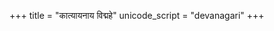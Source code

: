 +++
title = "कात्यायनाय विद्महे"
unicode_script = "devanagari"
+++
<div class="js_include" url="/vedAH_yajuH/taittirIyam/AraNyakam/sarva-prastutiH/06_mahA-nArAyaNopaniShat/aMshAH/kAtyAyanAya_vidmahe/"  newLevelForH1="2" includeTitle="false"> </div>   
